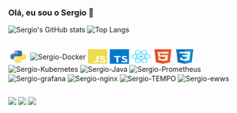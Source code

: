 ### Olá, eu sou o Sergio 👋

![Sergio's GitHub stats](https://github-readme-stats.vercel.app/api?username=SergioRicJr&show_icons=true)
![Top Langs](https://github-readme-stats.vercel.app/api/top-langs/?username=SergioRicJr&layout=compact)

  <div style="display: inline_block"><br>
    <img align="center" alt="Sergio-Python" height="30" width="40" src="https://raw.githubusercontent.com/devicons/devicon/master/icons/python/python-original.svg">
     <img align="center" alt="Sergio-Docker" height="30" width="40" src="https://www.svgrepo.com/show/349342/docker.svg">
  <img align="center" alt="Sergio-Js" height="30" width="40" src="https://raw.githubusercontent.com/devicons/devicon/master/icons/javascript/javascript-plain.svg">
  <img align="center" alt="Sergio-Ts" height="30" width="40" src="https://raw.githubusercontent.com/devicons/devicon/master/icons/typescript/typescript-plain.svg">
  <img align="center" alt="Sergio-React" height="30" width="40" src="https://raw.githubusercontent.com/devicons/devicon/master/icons/react/react-original.svg">
  <img align="center" alt="Sergio-HTML" height="30" width="40" src="https://raw.githubusercontent.com/devicons/devicon/master/icons/html5/html5-original.svg">
  <img align="center" alt="Sergio-CSS" height="30" width="40" src="https://raw.githubusercontent.com/devicons/devicon/master/icons/css3/css3-original.svg">
    <img align="center" alt="Sergio-Kubernetes" height="30" width="40" src="https://www.vectorlogo.zone/logos/kubernetes/kubernetes-icon.svg">
   <img align="center" alt="Sergio-Java" height="30" width="40" src="https://www.svgrepo.com/show/43101/java.svg">
    <img align="center" alt="Sergio-Prometheus" height="30" width="40" src="https://www.vectorlogo.zone/logos/prometheusio/prometheusio-icon.svg">
    <img align="center" alt="Sergio-grafana" height="30" width="40" src="https://www.vectorlogo.zone/logos/grafana/grafana-icon.svg">
    <img align="center" alt="Sergio-nginx" height="30" width="40" src="https://www.svgrepo.com/show/373924/nginx.svg">
     <img align="center" alt="Sergio-TEMPO" height="60" width="75" src="https://pbs.twimg.com/media/ElRSfKOUwAA9y1P.jpg">
    <img align="center" alt="Sergio-ewws" height="30" width="75" src="https://grafana.com/docs/loki/latest/logo_and_name.png">
</div>

 ##
 
<div> 
  <a href="https://instagram.com/sergioricardo9329" target="_blank"><img src="https://img.shields.io/badge/-Instagram-%23E4405F?style=for-the-badge&logo=instagram&logoColor=white" target="_blank"></a>
  <a href = "mailto:sergioricjr7@gmail.com"><img src="https://img.shields.io/badge/-Gmail-%23333?style=for-the-badge&logo=gmail&logoColor=white" target="_blank"></a>
  <a href="https://www.linkedin.com/in/sergio-nascimento-260918223/" target="_blank"><img src="https://img.shields.io/badge/-LinkedIn-%230077B5?style=for-the-badge&logo=linkedin&logoColor=white" target="_blank"></a> 
  
</div>

